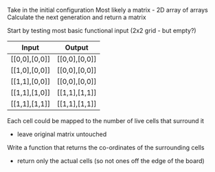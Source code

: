 Take in the initial configuration
Most likely a matrix - 2D array of arrays
Calculate the next generation and return a matrix

Start by testing most basic functional input
(2x2 grid - but empty?)

| Input         | Output        |
| ------------- | ------------- |
| [[0,0],[0,0]] | [[0,0],[0,0]] |
| [[1,0],[0,0]] | [[0,0],[0,0]] |
| [[1,1],[0,0]] | [[0,0],[0,0]] |
| [[1,1],[1,0]] | [[1,1],[1,1]] |
| [[1,1],[1,1]] | [[1,1],[1,1]] |

Each cell could be mapped to the number of live cells that surround it

- leave original matrix untouched

Write a function that returns the co-ordinates of the surrounding cells

- return only the actual cells (so not ones off the edge of the board)
